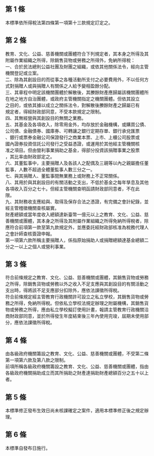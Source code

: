 第 1 條
-------
本標準依所得稅法第四條第一項第十三款規定訂定之。

第 2 條
-------
教育、文化、公益、慈善機關或團體符合下列規定者，其本身之所得及其  
附屬作業組織之所得，除銷售貨物或勞務之所得外，免納所得稅：        
一、合於民法總則公益社團及財團之組織，或依其他關係法令，經向主管  
    機關登記或立案。                                              
二、除為其創設目的而從事之各種活動所支付之必要費用外，不以任何方  
    式對捐贈人或與捐贈人有關係之人給予變相盈餘分配。              
三、其章程中明定該機關團體於解散後，其賸餘財產應歸屬該機關團體所  
    在地之地方自治團體，或政府主管機關指定之機關團體。但依其設立  
    之目的，或依其據以成立之關係法令，對解散後賸餘財產之歸屬已有  
    規定者，得經財政部同意，不受本款規定之限制。                  
四、其無經營與其創設目的無關之業務。                              
五、其基金及各項收入，除零用金外，均存放於金融機構，或購買公債、  
    公司債、金融債券、國庫券、可轉讓之銀行定期存單、銀行承兌匯票  
    、銀行或票券金融公司保證發行之商業本票、上市、上櫃公司股票或  
    國內證券投資信託公司發行之受益憑證，或運用於其他經主管機關核  
    准之項目。但由營利事業捐助之基金，得部分投資該捐贈事業之股票  
    ，其比率由財政部定之。                                        
六、其董監事中，主要捐贈人及各該人之配偶及三親等以內之親屬擔任董  
    監事，人數不超過全體董監事人數三分之一。                      
七、與其捐贈人、董監事間無業務上或財務上不正常關係。              
八、其用於與其創設目的有關活動之支出，不低於基金之每年孳息及其他  
    各項收入百分之七十。但經主管機關查明函請財政部同意者，不在此  
    限。                                                          
九、其財務收支應給與、取得及保存合法之憑證，有完備之會計紀錄，並  
    經主管稽徵機關查核屬實。                                      
財產總額或當年度收入總額達新臺幣一億元以上之教育、文化、公益、慈  
善機關或團體，其本身之所得及其附屬作業組織之所得免納所得稅者，除  
應符合前項第一款至第九款規定外，並應委託經財政部核准為稅務代理人  
之會計師查核簽證申報。                                            
第一項第六款所稱主要捐贈人，係指原始捐助人或捐贈總額達基金總額二  
分之一以上之個人或營利事業。

第 3 條
-------
符合前條規定之教育、文化、公益、慈善機關或團體，其銷售貨物或勞務  
之所得，除銷售貨物或勞務以外之收入不足支應與其創設目的有關活動之  
支出時，得將該不足支應部分扣除外，應依法課徵所得稅。              
符合前條規定經主管教育行政機關許可設立之私立學校，其銷售貨物或勞  
務之所得，免納所得稅。但依私立學校法規定辦理之附屬機構，其銷售貨  
物或勞務之所得，應由私立學校擬訂使用計畫，報請主管教育行政機關洽  
商財政部同意，並於所得發生年度結束後三年內使用完竣，屆期未使用部  
分，應依法課徵所得稅。

第 4 條
-------
由各級政府機關籌設之教育、文化、公益、慈善機關或團體，不受第二條  
第一項第六款及第八款之限制。                                      
前項所稱各級政府機關籌設之教育、文化、公益、慈善機關或團體，指由  
各級政府機關捐助成立而其所捐助之財產達捐助財產總額百分之五十以上  
者。

第 5 條
-------
本標準修正發布生效日尚未核課確定之案件，適用本標準修正後之規定辦  
理。

第 6 條
-------
本標準自發布日施行。

